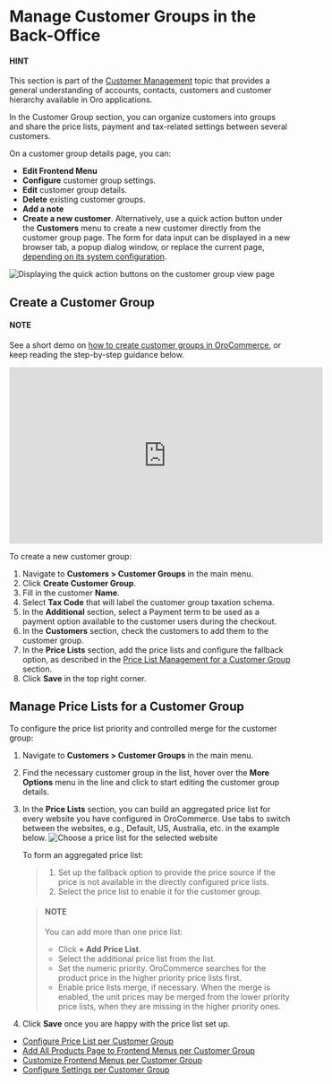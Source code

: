 <a id="user-guide-customer-groups"></a>

# Manage Customer Groups in the Back-Office

#### HINT
This section is part of the [Customer Management](../../../concept-guides/customers-sales/customers/index.md#concept-guide-customers) topic that provides a general understanding of accounts, contacts, customers and customer hierarchy available in Oro applications.

In the Customer Group section, you can organize customers into groups and share the price lists, payment and tax-related settings between several customers.

On a customer group details page, you can:

* <i class="fas fa-cog" aria-hidden="true"></i> **Edit Frontend Menu**
* <i class="fas fa-cog" aria-hidden="true"></i> **Configure** customer group settings.
* <i class="fa fa-edit fa-lg" aria-hidden="true"></i> **Edit** customer group details.
* <i class="fas fa-trash-alt" aria-hidden="true"></i> **Delete** existing customer groups.
* **Add a note**
* **Create a new customer**. Alternatively, use a quick action button under the **Customers** menu to create a new customer directly from the customer group page. The form for data input can be displayed in a new browser tab, a popup dialog window, or replace the current page, [depending on its system configuration](../../system/configuration/system/general-setup/display.md#doc-configuration-display-settings-quick-actions).

![Displaying the quick action buttons on the customer group view page](user/img/customers/customer_groups/quick-buttons-customer-group.png)

<a id="user-guide-customer-groups-create"></a>

## Create a Customer Group

#### NOTE
See a short demo on <a href="https://academy.oroinc.com/media-library/create-customer-groups" target="_blank">how to create customer groups in OroCommerce</a>, or keep reading the step-by-step guidance below.

<iframe width="560" height="315" src="https://www.youtube.com/embed/DbyVljBIHbA" frameborder="0" allowfullscreen></iframe>

To create a new customer group:

1. Navigate to **Customers > Customer Groups** in the main menu.
2. Click **Create Customer Group**.
3. Fill in the customer **Name**.
4. Select **Tax Code** that will label the customer group taxation schema.
5. In the **Additional** section, select a Payment term to be used as a payment option available to the customer users during the checkout.
6. In the **Customers** section, check the customers to add them to the customer group.
7. In the **Price Lists** section, add the price lists and configure the fallback option, as described in the [Price List Management for a Customer Group](#user-guide-customers-customer-groups-pricelist) section.
8. Click **Save** in the top right corner.

<a id="user-guide-customers-customer-groups-pricelist"></a>

## Manage Price Lists for a Customer Group

To configure the price list priority and controlled merge for the customer group:

1. Navigate to **Customers > Customer Groups** in the main menu.
2. Find the necessary customer group in the list, hover over the <i class="fa fa-ellipsis-h fa-lg" aria-hidden="true"></i> **More Options** menu in the line and click  <i class="fa fa-edit fa-lg" aria-hidden="true"></i> to start editing the customer group details.
3. In the **Price Lists** section, you can build an aggregated price list for every website you have configured in OroCommerce. Use tabs to switch between the websites, e.g., Default, US, Australia, etc. in the example below.
   ![Choose a price list for the selected website](user/img/customers/customer_groups/CustomerGroupsPrices.png)

   To form an aggregated price list:
   > 1. Set up the fallback option to provide the price source if the price is not available in the directly configured price lists.
   > 2. Select the price list to enable it for the customer group.

   >    #### NOTE
   >    You can add more than one price list:
   >    * Click **+ Add Price List**.
   >    * Select the additional price list from the list.
   >    * Set the numeric priority. OroCommerce searches for the product price in the higher priority price lists first.
   >    * Enable price lists merge, if necessary. When the merge is enabled, the unit prices may be merged from the lower priority price lists, when they are missing in the higher priority ones.
4. Click **Save** once you are happy with the price list set up.

<!-- fa-bars = fa-navicon -->
<!-- Ic Tiles is used as Set As Default in saved views, and as tiles in display layout options -->
<!-- IcPencil refers to Rename in Commerce and Inline Editing in CRM -->
<!-- Check mark in the square. -->
<!-- SortDesc is also used as drop-down arrow -->

* [Configure Price List per Customer Group](customer-group-price-lists.md)
* [Add All Products Page to Frontend Menus per Customer Group](customer-group-all-products-menus.md)
* [Customize Frontend Menus per Customer Group](customer-group-frontend-menus.md)
* [Configure Settings per Customer Group](customer-group-configuration/index.md)

